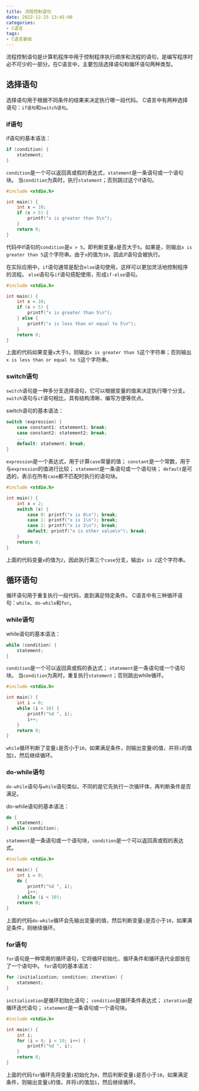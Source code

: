 ```yaml
---
title: 流程控制语句
date: 2022-12-25 13:45:00
categories:
- C语言
tags:
- C语言基础
---
```


流程控制语句是计算机程序中用于控制程序执行顺序和流程的语句，是编写程序时必不可少的一部分。在C语言中，主要包括选择语句和循环语句两种类型。

## 选择语句

选择语句用于根据不同条件的结果来决定执行哪一段代码。
C语言中有两种选择语句：`if语句`和`switch语句`。

### if语句

if语句的基本语法：

```c
if (condition) {
    statement;
}
```

`condition`是一个可以返回真或假的表达式，`statement`是一条语句或一个语句块。
当`condition`为真时，执行`statement`；否则跳过这个if语句。

```c
#include <stdio.h>

int main() {
    int x = 10;
    if (x > 5) {
        printf("x is greater than 5\n");
    }
    return 0;
}
```

代码中if语句的`condition`是`x > 5`，即判断变量`x`是否大于`5`。如果是，则输出`x is greater than 5`这个字符串。由于`x`的值为`10`，因此if语句会被执行。

在实际应用中，`if`语句通常是配合`else`语句使用，这样可以更加灵活地控制程序的流程。
`else`语句与`if`语句搭配使用，形成`if-else`语句。

```c
#include <stdio.h>

int main() {
    int x = 10;
    if (x > 5) {
        printf("x is greater than 5\n");
    } else {
        printf("x is less than or equal to 5\n");
    }
    return 0;
}
```

上面的代码如果变量`x`大于`5`，则输出`x is greater than 5`这个字符串；否则输出`x is less than or equal to 5`这个字符串。

### switch语句

`switch`语句是一种多分支选择语句，它可以根据变量的值来决定执行哪个分支。
`switch`语句与`if`语句相比，具有结构清晰、编写方便等优点。

switch语句的基本语法：

```c
switch (expression) {
    case constant1: statement1; break;
    case constant2: statement2; break;
    ...
    default: statement; break;
}
```

`expression`是一个表达式，用于计算`case`常量的值；
`constant`是一个常数，用于与`expression`的值进行比较；
`statement`是一条语句或一个语句块；
`default`是可选的，表示在所有`case`都不匹配时执行的语句块。

```c
#include <stdio.h>

int main() {
    int x = 2;
    switch (x) {
        case 0: printf("x is 0\n"); break;
        case 1: printf("x is 1\n"); break;
        case 2: printf("x is 2\n"); break;
        default: printf("x is other value\n"); break;
    }
    return 0;
}
```

上面的代码变量`x`的值为`2`，因此执行第三个`case`分支，输出`x is 2`这个字符串。

## 循环语句

循环语句用于重复执行一段代码，直到满足特定条件。
C语言中有三种循环语句：`while`、`do-while`和`for`。

### while语句

while语句的基本语法：

```c
while (condition) {
    statement;
}
```

`condition`是一个可以返回真或假的表达式；
`statement`是一条语句或一个语句块。
当`condition`为真时，重复执行`statement`；否则跳出while循环。

```c
#include <stdio.h>

int main() {
    int i = 0;
    while (i < 10) {
        printf("%d ", i);
        i++;
    }
    return 0;
}
```

`while`循环判断了变量`i`是否小于`10`，如果满足条件，则输出变量i的值，并将`i`的值加`1`，然后继续循环。

### do-while语句

`do-while`语句与`while`语句类似，不同的是它先执行一次循环体，再判断条件是否满足。

do-while语句的基本语法：

```c
do {
    statement;
} while (condition);
```

`statement`是一条语句或一个语句块，`condition`是一个可以返回真或假的表达式。

```c
#include <stdio.h>

int main() {
    int i = 0;
    do {
        printf("%d ", i);
        i++;
    } while (i < 10);
    return 0;
}
```

上面的代码`do-while`循环会先输出变量i的值，然后判断变量`i`是否小于`10`，如果满足条件，则继续循环。

### for语句

`for`语句是一种常用的循环语句，它将循环初始化、循环条件和循环迭代全部放在了一个语句中。
`for`语句的基本语法：

```c
for (initialization; condition; iteration) {
    statement;
}
```

`initialization`是循环初始化语句；
`condition`是循环条件表达式；
`iteration`是循环迭代语句；
`statement`是一条语句或一个语句块。

```c
#include <stdio.h>

int main() {
    int i;
    for (i = 0; i < 10; i++) {
        printf("%d ", i);
    }
    return 0;
}
```

上面的代码`for`循环先将变量`i`初始化为`0`，然后判断变量`i`是否小于`10`，如果满足条件，则输出变量`i`的值，并将`i`的值加`1`，然后继续循环。